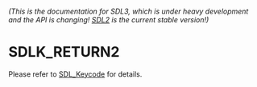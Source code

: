 ###### (This is the documentation for SDL3, which is under heavy development and the API is changing! [SDL2](https://wiki.libsdl.org/SDL2/) is the current stable version!)
# SDLK_RETURN2

Please refer to [SDL_Keycode](SDL_Keycode) for details.

